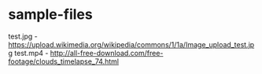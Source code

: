 # sample-files

test.jpg  - https://upload.wikimedia.org/wikipedia/commons/1/1a/Image_upload_test.jpg
test.mp4  - http://all-free-download.com/free-footage/clouds_timelapse_74.html
